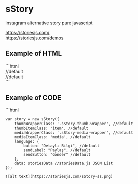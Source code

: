 # sStory
instagram alternative story pure javascript

https://storiesjs.com/ <br />
https://storiesjs.com/demos

<h2>Example of HTML</h2>
```html
<div class="story-area">
    <div class="sStory-thumb-wrapper"></div> //default
    <div class="sStory-media-wrapper"></div> //default
</div>
```
<h2>Example of CODE</h2>
```html

    var story = new sStory({
        thumbWrapperClass: '.sStory-thumb-wrapper', //default
        thumbItemClass: 'item', //default
        mediaWrapperClass: '.sStory-media-wrapper', //default
        mediaItemClass: 'media', //default
        language: { 
            button: "Detaylı Bilgi", //default
            sendLabel: "Paylaş", //default
            sendButton: "Gönder" //default
        }, 
        data: storiesData //storiesData.js JSON List
    });
    
```
![alt text](https://storiesjs.com/sStory-ss.png)
